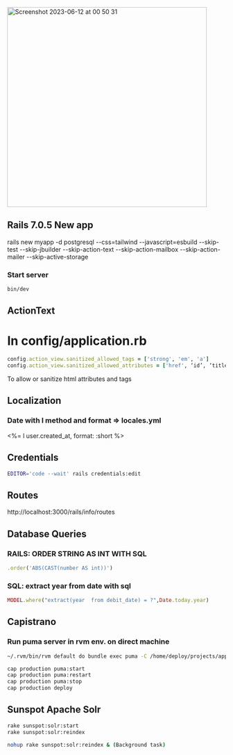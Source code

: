 <img width="460" alt="Screenshot 2023-06-12 at 00 50 31" src="https://github.com/erimicel/tech_notes/assets/17678162/8412e43b-ae3e-4a1f-9ba6-635bae135537">

## Rails 7.0.5 New app
rails new myapp -d postgresql --css=tailwind --javascript=esbuild --skip-test --skip-jbuilder  --skip-action-text --skip-action-mailbox --skip-action-mailer --skip-active-storage

### Start server
```bash
bin/dev
```

## ActionText

# In config/application.rb
```ruby
config.action_view.sanitized_allowed_tags = ['strong', 'em', 'a']
config.action_view.sanitized_allowed_attributes = ['href', ‘id’, ‘title']
```

To allow or sanitize html attributes and tags

## Localization

### Date with l method and format => locales.yml
<%= l user.created_at, format: :short %>

## Credentials
```bash
EDITOR='code --wait' rails credentials:edit
```

## Routes
http://localhost:3000/rails/info/routes

## Database Queries

### RAILS: ORDER STRING AS INT WITH SQL
```ruby
.order('ABS(CAST(number AS int))')
```

### SQL: extract year from date with sql
```ruby
MODEL.where("extract(year  from debit_date) = ?",Date.today.year)
```

## Capistrano

### Run puma server in rvm env. on direct machine
```bash
~/.rvm/bin/rvm default do bundle exec puma -C /home/deploy/projects/app/shared/puma.rb --daemon
```

```bash
cap production puma:start
cap production puma:restart
cap production puma:stop
cap production deploy
```

## Sunspot Apache Solr

```bash
rake sunspot:solr:start
rake sunspot:solr:reindex

nohup rake sunspot:solr:reindex & (Background task)
```
